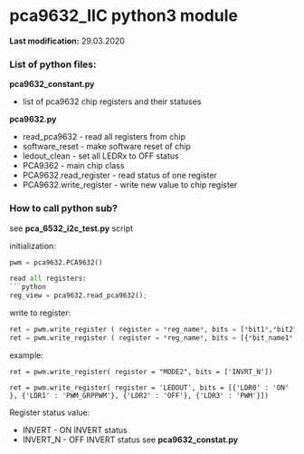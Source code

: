 # pca9632_IIC python3 module

**Last modification:** 29.03.2020

### List of python files: ###

**pca9632_constant.py**

* list of pca9632 chip registers and their statuses

**pca9632.py**

* read_pca9632 - read all registers from chip
* software_reset - make software reset of chip
* ledout_clean - set all LEDRx to OFF status
* PCA9362 - main chip class
* PCA9632.read_register - read status of one register
* PCA9632.write_register - write new value to chip register

### How to call python sub? ###

see **pca_6532_i2c_test.py** script

initialization:
```python
pwm = pca9632.PCA9632()

read all registers:
```python
reg_view = pca9632.read_pca9632();
```

write to register:
```python
ret = pwm.write_register ( register = *reg_name*, bits = [*bit1*,*bit2* ...])
ret = pwm.write_register ( register = *reg_name*, bits = [{*bit_name1* : *bit_value1*}, ... ]
```
example:
```
ret = pwm.write_register( register = "MODE2", bits = ['INVRT_N'])

ret = pwm.write_register( register = 'LEDOUT', bits = [{'LDR0' : 'ON' }, {'LDR1' : 'PWM_GRPPWM'}, {'LDR2' : 'OFF'}, {'LDR3' : 'PWM'}])
```

Register status value:

* INVERT - ON INVERT status
* INVERT_N - OFF INVERT status
see **pca9632_constat.py**